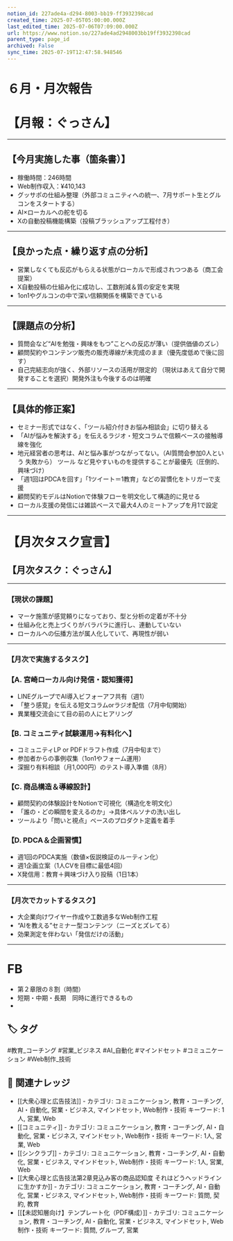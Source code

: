 ```yaml
---
notion_id: 227ade4a-d294-8003-bb19-ff3932398cad
created_time: 2025-07-05T05:00:00.000Z
last_edited_time: 2025-07-06T07:09:00.000Z
url: https://www.notion.so/227ade4ad2948003bb19ff3932398cad
parent_type: page_id
archived: False
sync_time: 2025-07-19T12:47:58.948546
---
```


# ６月・月次報告

# 【月報：ぐっさん】
---
## 【今月実施した事（箇条書）】
- 稼働時間：246時間
- Web制作収入：¥410,143
- グッサポの仕組み整理（外部コミュニティへの統一、7月サポート生とグルコンをスタートする）
- AI×ローカルへの舵を切る
- Xの自動投稿機能構築（投稿ブラッシュアップ工程付き）
---
## 【良かった点・繰り返す点の分析】
- 営業しなくても反応がもらえる状態がローカルで形成されつつある（商工会提案）
- X自動投稿の仕組み化に成功し、工数削減＆質の安定を実現
- 1on1やグルコンの中で深い信頼関係を構築できている
---
## 【課題点の分析】
- 質問会など“AIを勉強・興味をもつ”ことへの反応が薄い（提供価値のズレ）
- 顧問契約やコンテンツ販売の販売導線が未完成のまま（優先度低めで後に回す）
- 自己完結志向が強く、外部リソースの活用が限定的
（現状はあえて自分で開発することを選択）開発外注も今後するのは明確
---
## 【具体的修正案】
- セミナー形式ではなく、「ツール紹介付きお悩み相談会」に切り替える
- 「AIが悩みを解決する」を伝えるラジオ・短文コラムで信頼ベースの接触導線を強化
- 地元経営者の思考は、AIと悩み事がつながってない。（AI質問会参加0人という 失敗から）
ツール など見やすいものを提供することが最優先（圧倒的、興味づけ）
- 「週1回はPDCAを回す」「1ツイート＝1教育」などの習慣化をトリガーで支援
- 顧問契約モデルはNotionで体験フローを明文化して構造的に見せる
- ローカル支援の発信には雑談ベースで最大4人のミートアップを月1で設定
---
# 【月次タスク宣言】
## 【月次タスク：ぐっさん】
---
### 【現状の課題】
- マーケ施策が感覚頼りになっており、型と分析の定着が不十分
- 仕組み化と売上づくりがバラバラに進行し、連動していない
- ローカルへの伝播方法が属人化していて、再現性が弱い
---
### 【月次で実施するタスク】
### 【A. 宮崎ローカル向け発信・認知獲得】
- LINEグループでAI導入ビフォーアフ共有（週1）
- 「整う感覚」を伝える短文コラムorラジオ配信（7月中旬開始）
-  異業種交流会にて目の前の人にヒアリング
### 【B. コミュニティ試験運用→有料化へ】
- コミュニティLP or PDFドラフト作成（7月中旬まで）
- 参加者からの事例収集（1on1やフォーム運用）
- 深掘り有料相談（月1,000円）のテスト導入準備（8月）
### 【C. 商品構造＆導線設計】
- 顧問契約の体験設計をNotionで可視化（構造化を明文化）
- 「誰の・どの瞬間を変えるのか」→具体ペルソナの洗い出し
- ツールより「問いと視点」ベースのプロダクト定義を着手
### 【D. PDCA＆企画習慣】
- 週1回のPDCA実施（数値×仮説検証のルーティン化）
- 週1企画立案（1人CVを目標に最低4回）
- X発信用：教育＋興味づけ入り投稿（1日1本）
---
### 【月次でカットするタスク】
- 大企業向けワイヤー作成や工数過多なWeb制作工程
- “AIを教える”セミナー型コンテンツ（ニーズとズレてる）
- 効果測定を伴わない「発信だけの活動」
---
# FB
- 第２章限の８割（時間）
- 短期・中期・長期　同時に進行できるもの
-

## 🏷️ タグ
#教育_コーチング #営業_ビジネス #AI_自動化 #マインドセット #コミュニケーション #Web制作_技術

## 🔗 関連ナレッジ
- [[大衆心理と広告技法]] - カテゴリ: コミュニケーション, 教育・コーチング, AI・自動化, 営業・ビジネス, マインドセット, Web制作・技術 キーワード: 1人, 営業, Web
- [[コミュニティ]] - カテゴリ: コミュニケーション, 教育・コーチング, AI・自動化, 営業・ビジネス, マインドセット, Web制作・技術 キーワード: 1人, 営業, Web
- [[シンクラブ]] - カテゴリ: コミュニケーション, 教育・コーチング, AI・自動化, 営業・ビジネス, マインドセット, Web制作・技術 キーワード: 1人, 営業, Web
- [[大衆心理と広告技法第2章見込み客の商品認知度  それはどうヘッドラインに生かすか]] - カテゴリ: コミュニケーション, 教育・コーチング, AI・自動化, 営業・ビジネス, マインドセット, Web制作・技術 キーワード: 質問, 契約, 教育
- [[【未認知層向け】テンプレート化（PDF構成）]] - カテゴリ: コミュニケーション, 教育・コーチング, AI・自動化, 営業・ビジネス, マインドセット, Web制作・技術 キーワード: 質問, グループ, 営業
